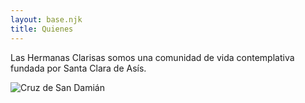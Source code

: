 ```yaml
---
layout: base.njk
title: Quienes
---
```


<section>
    <p>Las Hermanas Clarisas somos una comunidad de vida contemplativa fundada por Santa Clara de Asís.</p>
    <img src="/imagenes/cruz-san-damian.jpg" alt="Cruz de San Damián" />
  </section>

